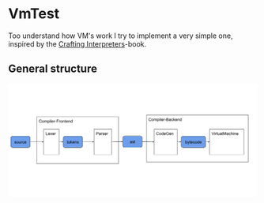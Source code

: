 # VmTest
Too understand how VM's work I try to implement a very simple one, inspired by the [Crafting Interpreters](https://craftinginterpreters.com/)-book.

## General structure
![picture](https://github.com/Cthaeeh/VmTest/blob/master/doc/svg/general_structure.svg)
